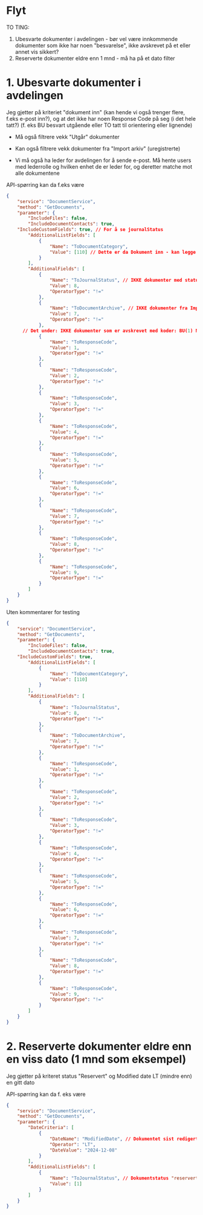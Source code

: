# Flyt

TO TING:
1. Ubesvarte dokumenter i avdelingen - bør vel være innkommende dokumenter som ikke har noen "besvarelse", ikke avskrevet på et eller annet vis sikkert?
2. Reserverte dokumenter eldre enn 1 mnd - må ha på et dato filter


# 1. Ubesvarte dokumenter i avdelingen
Jeg gjetter på kriteriet "dokument inn" (kan hende vi også trenger flere, f.eks e-post inn?), og at det ikke har noen Response Code på seg (i det hele tatt?) (f. eks BU besvart utgående eller TO tatt til orientering eller lignende)
- Må også filtrere vekk "Utgår" dokumenter
- Kan også filtrere vekk dokumenter fra "Import arkiv" (uregistrerte)

- Vi må også ha leder for avdelingen for å sende e-post. Må hente users med lederrolle og hvilken enhet de er leder for, og deretter matche mot alle dokumentene

API-spørring kan da f.eks være
```json
{
	"service": "DocumentService",
	"method": "GetDocuments",
	"parameter": {
		"IncludeFiles": false,
		"IncludeDocumentContacts": true,
    "IncludeCustomFields": true, // For å se journalStatus
		"AdditionalListFields": [
			{
				"Name": "ToDocumentCategory",
				"Value": [110] // Dette er da Dokument inn - kan legge til flere om det trengs (tror og håper jeg)
			}
		],
		"AdditionalFields": [
			{
				"Name": "ToJournalStatus", // IKKE dokumenter med status Utgår
				"Value": 8,
				"OperatorType": "!="
			},
			{
				"Name": "ToDocumentArchive", // IKKE dokumenter fra Importarkiv (uregistrerte meg bekjent hvertfall)
				"Value": 7,
				"OperatorType": "!="
			},
      // Det under: IKKE dokumenter som er avskrevet med koder: BU(1) NN(2) TLF(3) TE(4) TO(5) ***(6) SA(7) BI(8) GG(9)
			{
				"Name": "ToResponseCode",
				"Value": 1,
				"OperatorType": "!="
			},
			{
				"Name": "ToResponseCode",
				"Value": 2,
				"OperatorType": "!="
			},
			{
				"Name": "ToResponseCode",
				"Value": 3,
				"OperatorType": "!="
			},
			{
				"Name": "ToResponseCode",
				"Value": 4,
				"OperatorType": "!="
			},
			{
				"Name": "ToResponseCode",
				"Value": 5,
				"OperatorType": "!="
			},
			{
				"Name": "ToResponseCode",
				"Value": 6,
				"OperatorType": "!="
			},
			{
				"Name": "ToResponseCode",
				"Value": 7,
				"OperatorType": "!="
			},
			{
				"Name": "ToResponseCode",
				"Value": 8,
				"OperatorType": "!="
			},
			{
				"Name": "ToResponseCode",
				"Value": 9,
				"OperatorType": "!="
			}
		]
	}
}
```

Uten kommentarer for testing
```json
{
	"service": "DocumentService",
	"method": "GetDocuments",
	"parameter": {
		"IncludeFiles": false,
		"IncludeDocumentContacts": true,
    "IncludeCustomFields": true,
		"AdditionalListFields": [
			{
				"Name": "ToDocumentCategory",
				"Value": [110]
			}
		],
		"AdditionalFields": [
			{
				"Name": "ToJournalStatus",
				"Value": 8,
				"OperatorType": "!="
			},
			{
				"Name": "ToDocumentArchive",
				"Value": 7,
				"OperatorType": "!="
			},
			{
				"Name": "ToResponseCode",
				"Value": 1,
				"OperatorType": "!="
			},
			{
				"Name": "ToResponseCode",
				"Value": 2,
				"OperatorType": "!="
			},
			{
				"Name": "ToResponseCode",
				"Value": 3,
				"OperatorType": "!="
			},
			{
				"Name": "ToResponseCode",
				"Value": 4,
				"OperatorType": "!="
			},
			{
				"Name": "ToResponseCode",
				"Value": 5,
				"OperatorType": "!="
			},
			{
				"Name": "ToResponseCode",
				"Value": 6,
				"OperatorType": "!="
			},
			{
				"Name": "ToResponseCode",
				"Value": 7,
				"OperatorType": "!="
			},
			{
				"Name": "ToResponseCode",
				"Value": 8,
				"OperatorType": "!="
			},
			{
				"Name": "ToResponseCode",
				"Value": 9,
				"OperatorType": "!="
			}
		]
	}
}
```

# 2. Reserverte dokumenter eldre enn en viss dato (1 mnd som eksempel)
Jeg gjetter på kriteret status "Reservert" og Modified date LT (mindre enn) en gitt dato

API-spørring kan da f. eks være
```json
{
	"service": "DocumentService",
	"method": "GetDocuments",
	"parameter": {
		"DateCriteria": [
			{
				"DateName": "ModifiedDate", // Dokumentet sist redigert for MER enn en mnd siden. MERK at dette kun fanger opp når dokumentet ble sist redigert - ikke når en fil i dokumentet ble sist redigert
				"Operator": "LT",
				"DateValue": "2024-12-08"
			}
		],
		"AdditionalListFields": [
			{
				"Name": "ToJournalStatus", // Dokumentstatus "reservert", her kan vi også legge til flere statuser om det trengs
				"Value": [1]
			}
		]
	}
}
```